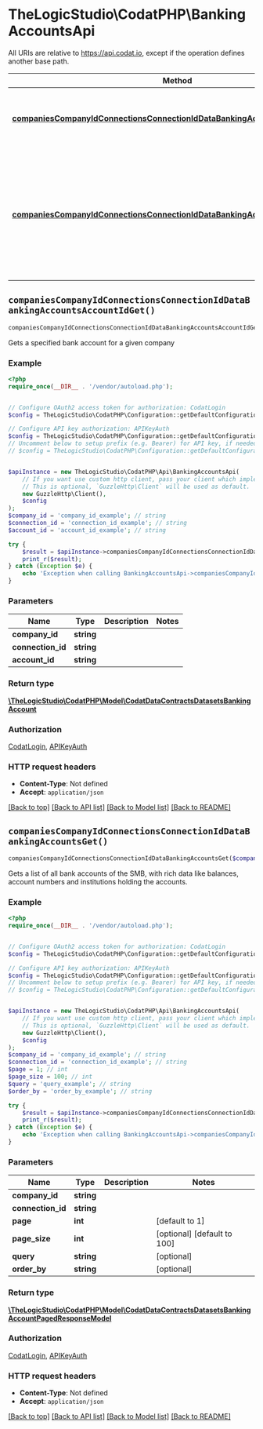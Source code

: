 # TheLogicStudio\CodatPHP\BankingAccountsApi

All URIs are relative to https://api.codat.io, except if the operation defines another base path.

| Method | HTTP request | Description |
| ------------- | ------------- | ------------- |
| [**companiesCompanyIdConnectionsConnectionIdDataBankingAccountsAccountIdGet()**](BankingAccountsApi.md#companiesCompanyIdConnectionsConnectionIdDataBankingAccountsAccountIdGet) | **GET** /companies/{companyId}/connections/{connectionId}/data/banking-accounts/{accountId} | Gets a specified bank account for a given company |
| [**companiesCompanyIdConnectionsConnectionIdDataBankingAccountsGet()**](BankingAccountsApi.md#companiesCompanyIdConnectionsConnectionIdDataBankingAccountsGet) | **GET** /companies/{companyId}/connections/{connectionId}/data/banking-accounts | Gets a list of all bank accounts of the SMB, with rich data like balances, account numbers and institutions holding  the accounts. |


## `companiesCompanyIdConnectionsConnectionIdDataBankingAccountsAccountIdGet()`

```php
companiesCompanyIdConnectionsConnectionIdDataBankingAccountsAccountIdGet($company_id, $connection_id, $account_id): \TheLogicStudio\CodatPHP\Model\CodatDataContractsDatasetsBankingAccount
```

Gets a specified bank account for a given company

### Example

```php
<?php
require_once(__DIR__ . '/vendor/autoload.php');


// Configure OAuth2 access token for authorization: CodatLogin
$config = TheLogicStudio\CodatPHP\Configuration::getDefaultConfiguration()->setAccessToken('YOUR_ACCESS_TOKEN');

// Configure API key authorization: APIKeyAuth
$config = TheLogicStudio\CodatPHP\Configuration::getDefaultConfiguration()->setApiKey('Authorization', 'YOUR_API_KEY');
// Uncomment below to setup prefix (e.g. Bearer) for API key, if needed
// $config = TheLogicStudio\CodatPHP\Configuration::getDefaultConfiguration()->setApiKeyPrefix('Authorization', 'Bearer');


$apiInstance = new TheLogicStudio\CodatPHP\Api\BankingAccountsApi(
    // If you want use custom http client, pass your client which implements `GuzzleHttp\ClientInterface`.
    // This is optional, `GuzzleHttp\Client` will be used as default.
    new GuzzleHttp\Client(),
    $config
);
$company_id = 'company_id_example'; // string
$connection_id = 'connection_id_example'; // string
$account_id = 'account_id_example'; // string

try {
    $result = $apiInstance->companiesCompanyIdConnectionsConnectionIdDataBankingAccountsAccountIdGet($company_id, $connection_id, $account_id);
    print_r($result);
} catch (Exception $e) {
    echo 'Exception when calling BankingAccountsApi->companiesCompanyIdConnectionsConnectionIdDataBankingAccountsAccountIdGet: ', $e->getMessage(), PHP_EOL;
}
```

### Parameters

| Name | Type | Description  | Notes |
| ------------- | ------------- | ------------- | ------------- |
| **company_id** | **string**|  | |
| **connection_id** | **string**|  | |
| **account_id** | **string**|  | |

### Return type

[**\TheLogicStudio\CodatPHP\Model\CodatDataContractsDatasetsBankingAccount**](../Model/CodatDataContractsDatasetsBankingAccount.md)

### Authorization

[CodatLogin](../../README.md#CodatLogin), [APIKeyAuth](../../README.md#APIKeyAuth)

### HTTP request headers

- **Content-Type**: Not defined
- **Accept**: `application/json`

[[Back to top]](#) [[Back to API list]](../../README.md#endpoints)
[[Back to Model list]](../../README.md#models)
[[Back to README]](../../README.md)

## `companiesCompanyIdConnectionsConnectionIdDataBankingAccountsGet()`

```php
companiesCompanyIdConnectionsConnectionIdDataBankingAccountsGet($company_id, $connection_id, $page, $page_size, $query, $order_by): \TheLogicStudio\CodatPHP\Model\CodatDataContractsDatasetsBankingAccountPagedResponseModel
```

Gets a list of all bank accounts of the SMB, with rich data like balances, account numbers and institutions holding  the accounts.

### Example

```php
<?php
require_once(__DIR__ . '/vendor/autoload.php');


// Configure OAuth2 access token for authorization: CodatLogin
$config = TheLogicStudio\CodatPHP\Configuration::getDefaultConfiguration()->setAccessToken('YOUR_ACCESS_TOKEN');

// Configure API key authorization: APIKeyAuth
$config = TheLogicStudio\CodatPHP\Configuration::getDefaultConfiguration()->setApiKey('Authorization', 'YOUR_API_KEY');
// Uncomment below to setup prefix (e.g. Bearer) for API key, if needed
// $config = TheLogicStudio\CodatPHP\Configuration::getDefaultConfiguration()->setApiKeyPrefix('Authorization', 'Bearer');


$apiInstance = new TheLogicStudio\CodatPHP\Api\BankingAccountsApi(
    // If you want use custom http client, pass your client which implements `GuzzleHttp\ClientInterface`.
    // This is optional, `GuzzleHttp\Client` will be used as default.
    new GuzzleHttp\Client(),
    $config
);
$company_id = 'company_id_example'; // string
$connection_id = 'connection_id_example'; // string
$page = 1; // int
$page_size = 100; // int
$query = 'query_example'; // string
$order_by = 'order_by_example'; // string

try {
    $result = $apiInstance->companiesCompanyIdConnectionsConnectionIdDataBankingAccountsGet($company_id, $connection_id, $page, $page_size, $query, $order_by);
    print_r($result);
} catch (Exception $e) {
    echo 'Exception when calling BankingAccountsApi->companiesCompanyIdConnectionsConnectionIdDataBankingAccountsGet: ', $e->getMessage(), PHP_EOL;
}
```

### Parameters

| Name | Type | Description  | Notes |
| ------------- | ------------- | ------------- | ------------- |
| **company_id** | **string**|  | |
| **connection_id** | **string**|  | |
| **page** | **int**|  | [default to 1] |
| **page_size** | **int**|  | [optional] [default to 100] |
| **query** | **string**|  | [optional] |
| **order_by** | **string**|  | [optional] |

### Return type

[**\TheLogicStudio\CodatPHP\Model\CodatDataContractsDatasetsBankingAccountPagedResponseModel**](../Model/CodatDataContractsDatasetsBankingAccountPagedResponseModel.md)

### Authorization

[CodatLogin](../../README.md#CodatLogin), [APIKeyAuth](../../README.md#APIKeyAuth)

### HTTP request headers

- **Content-Type**: Not defined
- **Accept**: `application/json`

[[Back to top]](#) [[Back to API list]](../../README.md#endpoints)
[[Back to Model list]](../../README.md#models)
[[Back to README]](../../README.md)
